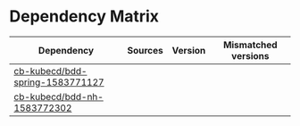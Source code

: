 # Dependency Matrix

Dependency | Sources | Version | Mismatched versions
---------- | ------- | ------- | -------------------
[cb-kubecd/bdd-spring-1583771127](https://github.com/cb-kubecd/bdd-spring-1583771127.git) |  | []() | 
[cb-kubecd/bdd-nh-1583772302](https://github.com/cb-kubecd/bdd-nh-1583772302.git) |  | []() | 
